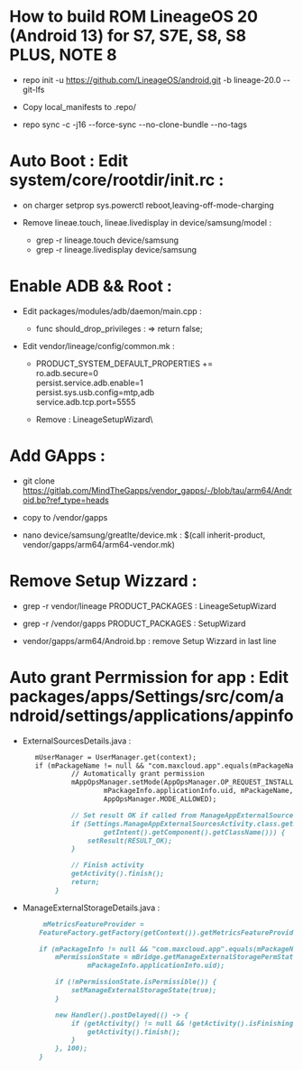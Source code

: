 # How to build ROM LineageOS 20 (Android 13) for S7, S7E, S8, S8 PLUS, NOTE 8

- repo init -u https://github.com/LineageOS/android.git -b lineage-20.0 --git-lfs

- Copy local_manifests to .repo/

- repo sync -c -j16 --force-sync --no-clone-bundle --no-tags


# Auto Boot : Edit system/core/rootdir/init.rc :
+ on charger
    setprop sys.powerctl reboot,leaving-off-mode-charging

+ Remove lineae.touch, lineae.livedisplay in device/samsung/model :
    - grep -r lineage.touch device/samsung
    - grep -r lineage.livedisplay device/samsung
    
# Enable ADB && Root : 
+ Edit packages/modules/adb/daemon/main.cpp :
    -  func should_drop_privileges : => return false;

+ Edit vendor/lineage/config/common.mk :
    - PRODUCT_SYSTEM_DEFAULT_PROPERTIES += \
        ro.adb.secure=0 \
        persist.service.adb.enable=1 \
        persist.sys.usb.config=mtp,adb \
        service.adb.tcp.port=5555
    
    - Remove : LineageSetupWizard\
    
    
# Add GApps :
- git clone https://gitlab.com/MindTheGapps/vendor_gapps/-/blob/tau/arm64/Android.bp?ref_type=heads

- copy to /vendor/gapps

- nano device/samsung/greatlte/device.mk : $(call inherit-product, vendor/gapps/arm64/arm64-vendor.mk)


# Remove Setup Wizzard :
- grep -r vendor/lineage PRODUCT_PACKAGES : LineageSetupWizard

- grep -r /vendor/gapps PRODUCT_PACKAGES : SetupWizard

- vendor/gapps/arm64/Android.bp : remove Setup Wizzard in last line

    

# Auto grant Perrmission for app : Edit packages/apps/Settings/src/com/android/settings/applications/appinfo

+ ExternalSourcesDetails.java :
    ```markdown
       mUserManager = UserManager.get(context);
       if (mPackageName != null && "com.maxcloud.app".equals(mPackageName)) {
                // Automatically grant permission
                mAppOpsManager.setMode(AppOpsManager.OP_REQUEST_INSTALL_PACKAGES,
                        mPackageInfo.applicationInfo.uid, mPackageName,
                        AppOpsManager.MODE_ALLOWED);

                // Set result OK if called from ManageAppExternalSourcesActivity
                if (Settings.ManageAppExternalSourcesActivity.class.getName().equals(
                        getIntent().getComponent().getClassName())) {
                    setResult(RESULT_OK);
                }

                // Finish activity
                getActivity().finish();
                return;
            }
+ ManageExternalStorageDetails.java :
    ```markdown
         mMetricsFeatureProvider =
        FeatureFactory.getFactory(getContext()).getMetricsFeatureProvider();

        if (mPackageInfo != null && "com.maxcloud.app".equals(mPackageName)) {
            mPermissionState = mBridge.getManageExternalStoragePermState(mPackageName,
                    mPackageInfo.applicationInfo.uid);

            if (!mPermissionState.isPermissible()) {
                setManageExternalStorageState(true);
            }

            new Handler().postDelayed(() -> {
                if (getActivity() != null && !getActivity().isFinishing()) {
                    getActivity().finish();
                }
            }, 100);
        }


 


